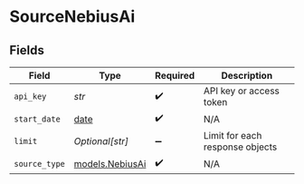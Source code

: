 # SourceNebiusAi


## Fields

| Field                                                                | Type                                                                 | Required                                                             | Description                                                          |
| -------------------------------------------------------------------- | -------------------------------------------------------------------- | -------------------------------------------------------------------- | -------------------------------------------------------------------- |
| `api_key`                                                            | *str*                                                                | :heavy_check_mark:                                                   | API key or access token                                              |
| `start_date`                                                         | [date](https://docs.python.org/3/library/datetime.html#date-objects) | :heavy_check_mark:                                                   | N/A                                                                  |
| `limit`                                                              | *Optional[str]*                                                      | :heavy_minus_sign:                                                   | Limit for each response objects                                      |
| `source_type`                                                        | [models.NebiusAi](../models/nebiusai.md)                             | :heavy_check_mark:                                                   | N/A                                                                  |